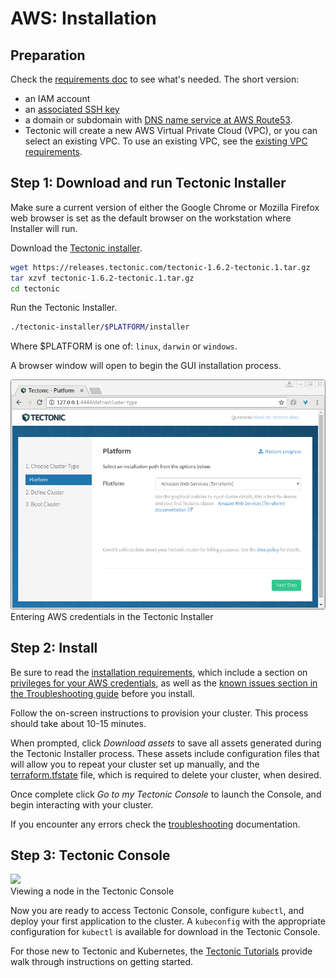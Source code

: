 # AWS: Installation

## Preparation

Check the [requirements doc][install-aws-requirements] to see what's needed. The short version:

* an IAM account
* an [associated SSH key][ssh-key-req]
* a domain or subdomain with [DNS name service at AWS Route53][aws-r53-doc].
* Tectonic will create a new AWS Virtual Private Cloud (VPC), or you can select an existing VPC. To use an existing VPC, see the [existing VPC requirements][install-aws-requirements-evpc].

## Step 1: Download and run Tectonic Installer

Make sure a current version of either the Google Chrome or Mozilla Firefox web browser is set as the default browser on the workstation where Installer will run.

Download the [Tectonic installer][latest-tectonic-release].

```bash
wget https://releases.tectonic.com/tectonic-1.6.2-tectonic.1.tar.gz
tar xzvf tectonic-1.6.2-tectonic.1.tar.gz
cd tectonic
```

Run the Tectonic Installer.

```bash
./tectonic-installer/$PLATFORM/installer
```

Where $PLATFORM is one of: `linux`, `darwin` or `windows`.

A browser window will open to begin the GUI installation process.

<div class="row">
  <div class="col-lg-8 col-lg-offset-2 col-md-10 col-md-offset-1 col-sm-12 col-xs-12 co-m-screenshot">
    <img src="../../img/installer-aws.png">
    <div class="co-m-screenshot-caption">Entering AWS credentials in the Tectonic Installer</div>
  </div>
</div>

## Step 2: Install

Be sure to read the [installation requirements][install-aws-requirements], which include a section on [privileges for your AWS credentials][install-aws-requirements-creds], as well as the [known issues section in the Troubleshooting guide][install-aws-troubleshooting] before you install.

Follow the on-screen instructions to provision your cluster. This process should take about 10-15 minutes.

When prompted, click *Download assets* to save all assets generated during the Tectonic Installer process. These assets include configuration files that will allow you to repeat your cluster set up manually, and the [terraform.tfstate][tf-state] file, which is required to delete your cluster, when desired.

Once complete click *Go to my Tectonic Console* to launch the Console, and begin interacting with your cluster.

If you encounter any errors check the [troubleshooting][install-aws-troubleshooting] documentation.

## Step 3: Tectonic Console

<div class="row">
  <div class="col-lg-8 col-lg-offset-2 col-md-10 col-md-offset-1 col-sm-12 col-xs-12 co-m-screenshot">
    <img src="../../img/prometheus-monitoring.png">
    <div class="co-m-screenshot-caption">Viewing a node in the Tectonic Console</div>
  </div>
</div>

Now you are ready to access Tectonic Console, configure `kubectl`, and deploy your first application to the cluster. A `kubeconfig` with the appropriate configuration for `kubectl` is available for download in the Tectonic Console.

For those new to Tectonic and Kubernetes, the [Tectonic Tutorials][tutorials] provide walk through instructions on getting started.


[aws-r53-doc]: https://docs.aws.amazon.com/Route53/latest/DeveloperGuide/creating-migrating.html
[ssh-key-req]: requirements.md#ssh-key
[install-aws-requirements]: requirements.md
[install-aws-requirements-creds]: requirements.md#privileges
[install-aws-requirements-evpc]: requirements.md#using-an-existing-vpc
[tutorials]: ../../tutorials/index.md
[latest-tectonic-release]: https://releases.tectonic.com/tectonic-1.5.7-tectonic.1.tar.gz
[install-aws-troubleshooting]: ../../troubleshooting/faq.md
[tf-state]: https://www.terraform.io/docs/state/
